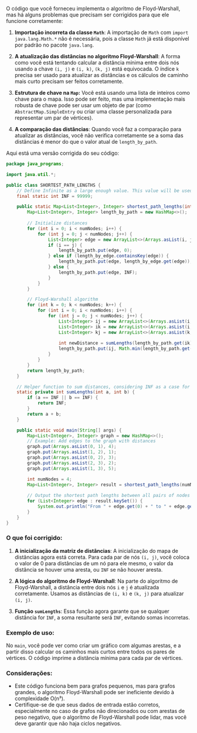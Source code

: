 O código que você forneceu implementa o algoritmo de Floyd-Warshall, mas há alguns problemas que precisam ser corrigidos para que ele funcione corretamente:

1. **Importação incorreta da classe `Math`**: A importação de `Math` com `import java.lang.Math.*` não é necessária, pois a classe `Math` já está disponível por padrão no pacote `java.lang`.

2. **A atualização das distâncias no algoritmo Floyd-Warshall**: A forma como você está tentando calcular a distância mínima entre dois nós usando a chave `(i, j)` e `(i, k)`, `(k, j)` está equivocada. O índice `k` precisa ser usado para atualizar as distâncias e os cálculos de caminho mais curto precisam ser feitos corretamente.

3. **Estrutura de chave na `Map`:** Você está usando uma lista de inteiros como chave para o mapa. Isso pode ser feito, mas uma implementação mais robusta de chave pode ser usar um objeto de par (como `AbstractMap.SimpleEntry` ou criar uma classe personalizada para representar um par de vértices).

4. **A comparação das distâncias**: Quando você faz a comparação para atualizar as distâncias, você não verifica corretamente se a soma das distâncias é menor do que o valor atual de `length_by_path`.

Aqui está uma versão corrigida do seu código:

```java
package java_programs;

import java.util.*;

public class SHORTEST_PATH_LENGTHS {
    // Define Infinite as a large enough value. This value will be used for vertices not connected to each other
    final static int INF = 99999;

    public static Map<List<Integer>, Integer> shortest_path_lengths(int numNodes, Map<List<Integer>, Integer> length_by_edge) {
        Map<List<Integer>, Integer> length_by_path = new HashMap<>();
        
        // Initialize distances
        for (int i = 0; i < numNodes; i++) {
            for (int j = 0; j < numNodes; j++) {
                List<Integer> edge = new ArrayList<>(Arrays.asList(i, j));
                if (i == j) {
                    length_by_path.put(edge, 0);
                } else if (length_by_edge.containsKey(edge)) {
                    length_by_path.put(edge, length_by_edge.get(edge));
                } else {
                    length_by_path.put(edge, INF);
                }
            }
        }

        // Floyd-Warshall algorithm
        for (int k = 0; k < numNodes; k++) {
            for (int i = 0; i < numNodes; i++) {
                for (int j = 0; j < numNodes; j++) {
                    List<Integer> ij = new ArrayList<>(Arrays.asList(i, j));
                    List<Integer> ik = new ArrayList<>(Arrays.asList(i, k));
                    List<Integer> kj = new ArrayList<>(Arrays.asList(k, j));
                    
                    int newDistance = sumLengths(length_by_path.get(ik), length_by_path.get(kj));
                    length_by_path.put(ij, Math.min(length_by_path.get(ij), newDistance));
                }
            }
        }
        return length_by_path;
    }

    // Helper function to sum distances, considering INF as a case for unreachable paths
    static private int sumLengths(int a, int b) {
        if (a == INF || b == INF) {
            return INF;
        }
        return a + b;
    }

    public static void main(String[] args) {
        Map<List<Integer>, Integer> graph = new HashMap<>();
        // Example: Add edges to the graph with distances
        graph.put(Arrays.asList(0, 1), 4);
        graph.put(Arrays.asList(1, 2), 1);
        graph.put(Arrays.asList(0, 2), 3);
        graph.put(Arrays.asList(2, 3), 2);
        graph.put(Arrays.asList(1, 3), 5);

        int numNodes = 4;
        Map<List<Integer>, Integer> result = shortest_path_lengths(numNodes, graph);
        
        // Output the shortest path lengths between all pairs of nodes
        for (List<Integer> edge : result.keySet()) {
            System.out.println("From " + edge.get(0) + " to " + edge.get(1) + " = " + result.get(edge));
        }
    }
}
```

### O que foi corrigido:

1. **A inicialização da matriz de distâncias**: A inicialização do mapa de distâncias agora está correta. Para cada par de nós `(i, j)`, você coloca o valor de 0 para distâncias de um nó para ele mesmo, o valor da distância se houver uma aresta, ou `INF` se não houver aresta.

2. **A lógica do algoritmo de Floyd-Warshall**: Na parte do algoritmo de Floyd-Warshall, a distância entre dois nós `i` e `j` é atualizada corretamente. Usamos as distâncias de `(i, k)` e `(k, j)` para atualizar `(i, j)`.

3. **Função `sumLengths`**: Essa função agora garante que se qualquer distância for `INF`, a soma resultante será `INF`, evitando somas incorretas.

### Exemplo de uso:

No `main`, você pode ver como criar um gráfico com algumas arestas, e a partir disso calcular os caminhos mais curtos entre todos os pares de vértices. O código imprime a distância mínima para cada par de vértices.

### Considerações:

- Este código funciona bem para grafos pequenos, mas para grafos grandes, o algoritmo Floyd-Warshall pode ser ineficiente devido à complexidade O(n³).
- Certifique-se de que seus dados de entrada estão corretos, especialmente no caso de grafos não direcionados ou com arestas de peso negativo, que o algoritmo de Floyd-Warshall pode lidar, mas você deve garantir que não haja ciclos negativos.